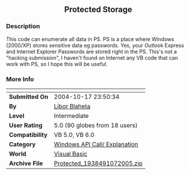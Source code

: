 ﻿<div align="center">

## Protected Storage


</div>

### Description

This code can enumerate all data in PS. PS is a place where Windows (2000/XP) stores sensitive data eg passwords. Yes, your Outlook Express and Internet Explorer Passwords are stored right in the PS. This's not a "hacking submission", I haven't found on Internet any VB code that can work with PS, so I hope this will be useful.
 
### More Info
 


<span>             |<span>
---                |---
**Submitted On**   |2004-10-17 23:50:34
**By**             |[Libor Blaheta](https://github.com/Planet-Source-Code/PSCIndex/blob/master/ByAuthor/libor-blaheta.md)
**Level**          |Intermediate
**User Rating**    |5.0 (90 globes from 18 users)
**Compatibility**  |VB 5\.0, VB 6\.0
**Category**       |[Windows API Call/ Explanation](https://github.com/Planet-Source-Code/PSCIndex/blob/master/ByCategory/windows-api-call-explanation__1-39.md)
**World**          |[Visual Basic](https://github.com/Planet-Source-Code/PSCIndex/blob/master/ByWorld/visual-basic.md)
**Archive File**   |[Protected\_1938491072005\.zip](https://github.com/Planet-Source-Code/libor-blaheta-protected-storage__1-62811/archive/master.zip)









